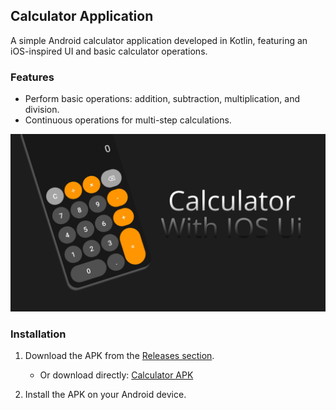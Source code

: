 ## Calculator Application

A simple Android calculator application developed in Kotlin, featuring an iOS-inspired UI and basic calculator operations.

### Features
- Perform basic operations: addition, subtraction, multiplication, and division.
- Continuous operations for multi-step calculations.


![Calculator Screenshot](https://github.com/Nischaysh/Calculator/blob/d44bcd9744e29081fdb31b6621cfa845589f7187/Frame%201%20(2).png)

### Installation
1. Download the APK from the [Releases section]().
   - Or download directly: [Calculator APK]()

2. Install the APK on your Android device.

